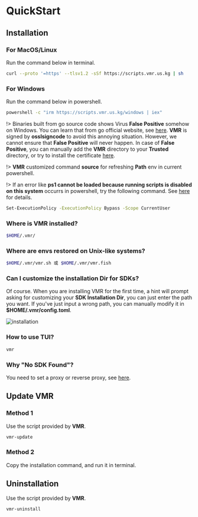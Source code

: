 # QuickStart

## Installation
### For MacOS/Linux

Run the command below in terminal.
```bash
curl --proto '=https' --tlsv1.2 -sSf https://scripts.vmr.us.kg | sh
```

### For Windows

Run the command below in powershell.

```bash
powershell -c "irm https://scripts.vmr.us.kg/windows | iex"
```

!> Binaries built from go source code shows Virus **False Positive** somehow on Windows. You can learn that from go official website, see [here](https://go.dev/doc/faq#virus). **VMR** is signed by **osslsigncode** to avoid this annoying situation. However, we cannot ensure that **False Positive** will never happen. In case of **False Positive**, you can manually add the **VMR** directory to your **Trusted** directory, or try to install the certificate [here](https://github.com/gvcgo/version-manager/blob/main/scripts/vmr.pfx).

!> **VMR** customized command **source** for refreshing **Path** env in current powershell.

!> If an error like **ps1 cannot be loaded because running scripts is disabled on this system** occurrs in powershell, try the following command. See [here](https://stackoverflow.com/questions/41117421/ps1-cannot-be-loaded-because-running-scripts-is-disabled-on-this-system) for details.

```bash
Set-ExecutionPolicy -ExecutionPolicy Bypass -Scope CurrentUser
```

### Where is VMR installed?

```bash
$HOME/.vmr/
```

### Where are envs restored on Unix-like systems?

```bash
$HOME/.vmr/vmr.sh 或 $HOME/.vmr/vmr.fish
```

### Can I customize the installation Dir for SDKs?

Of course. When you are installing VMR for the first time, a hint will prompt asking for customizing your **SDK Installation Dir**, you can just enter the path you want. If you've just input a wrong path, you can manually modify it in **$HOME/.vmr/config.toml**. 

![installation](https://proxy.vmr.us.kg/proxy/https://cdn.jsdelivr.net/gh/moqsien/img_repo@main/vmr_install_dir.png)

### How to use TUI?

```bash
vmr
```

### Why "No SDK Found"?

You need to set a proxy or reverse proxy, see [here](https://docs.vmr.us.kg/#/usage?id=set-a-proxy).

## Update VMR
### Method 1

Use the script provided by **VMR**.

```bash
vmr-update
```

### Method 2

Copy the installation command, and run it in terminal.

## Uninstallation

Use the script provided by **VMR**.

```bash
vmr-uninstall
```
